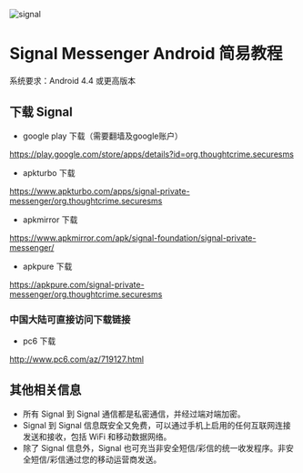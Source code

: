 ![signal](https://guestszhen.github.io/test202002/signal.png)
# Signal Messenger Android 简易教程
系统要求：Android 4.4 或更高版本
## 下载 Signal 

* google play 下载（需要翻墙及google账户）

https://play.google.com/store/apps/details?id=org.thoughtcrime.securesms

* apkturbo 下载

https://www.apkturbo.com/apps/signal-private-messenger/org.thoughtcrime.securesms

* apkmirror 下载

https://www.apkmirror.com/apk/signal-foundation/signal-private-messenger/

* apkpure 下载

https://apkpure.com/signal-private-messenger/org.thoughtcrime.securesms

### 中国大陆可直接访问下载链接
* pc6 下载 

http://www.pc6.com/az/719127.html

## 其他相关信息
* 所有 Signal 到 Signal 通信都是私密通信，并经过端对端加密。
* Signal 到 Signal 信息既安全又免费，可以通过手机上启用的任何互联网连接发送和接收，包括 WiFi 和移动数据网络。
* 除了 Signal 信息外，Signal 也可充当非安全短信/彩信的统一收发程序。非安全短信/彩信通过您的移动运营商发送。

